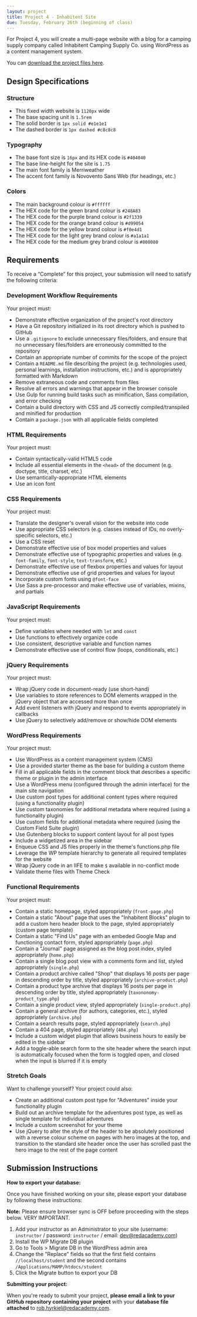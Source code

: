 ```yaml
---
layout: project
title: Project 4 - Inhabitent Site
due: Tuesday, February 26th (beginning of class)
---
```


For Project 4, you will create a multi-page website with a blog for a camping supply company called Inhabitent Camping Supply Co. using WordPress as a content management system.

You can [download the project files here](https://s3-us-west-2.amazonaws.com/red-wdp/project-files/project-04.zip).

## Design Specifications

### Structure

- This fixed width website is `1120px` wide
- The base spacing unit is `1.5rem`
- The solid border is `1px solid #e1e1e1`
- The dashed border is `1px dashed #c8c8c8`

### Typography

- The base font size is `16px` and its HEX code is `#404040`
- The base line-height for the site is `1.75`
- The main font family is Merriweather
- The accent font family is Novovento Sans Web (for headings, etc.)

### Colors

- The main background colour is `#ffffff`
- The HEX code for the green brand colour is `#248A83`
- The HEX code for the purple brand colour is `#2f1339`
- The HEX code for the orange brand colour is `#d99054`
- The HEX code for the yellow brand colour is `#f0e4d1`
- The HEX code for the light grey brand colour is `#a1a1a1`
- The HEX code for the medium grey brand colour is `#808080`

## Requirements

To receive a “Complete” for this project, your submission will need to satisfy the following criteria:

### Development Workflow Requirements

Your project must:

- Demonstrate effective organization of the project's root directory
- Have a Git repository initialized in its root directory which is pushed to GitHub
- Use a `.gitignore` to exclude unnecessary files/folders, and ensure that no unnecessary files/folders are erroneously committed to the repository
- Contain an appropriate number of commits for the scope of the project
- Contain a `README.md` file describing the project (e.g. technologies used, personal learnings, installation instructions, etc.) and is appropriately formatted with Markdown
- Remove extraneous code and comments from files
- Resolve all errors and warnings that appear in the browser console
- Use Gulp for running build tasks such as minification, Sass compilation, and error checking
- Contain a build directory with CSS and JS correctly compiled/transpiled and minified for production
- Contain a `package.json` with all applicable fields completed

### HTML Requirements

Your project must:

- Contain syntactically-valid HTML5 code
- Include all essential elements in the `<head>` of the document (e.g. doctype, title, charset, etc.)
- Use semantically-appropriate HTML elements
- Use an icon font

### CSS Requirements

Your project must:

- Translate the designer's overall vision for the website into code
- Use appropriate CSS selectors (e.g. classes instead of IDs, no overly-specific selectors, etc.)
- Use a CSS reset
- Demonstrate effective use of box model properties and values
- Demonstrate effective use of typographic properties and values (e.g. `font-family`, `font-style`, `text-transform`, etc.)
- Demonstrate effective use of flexbox properties and values for layout
- Demonstrate effective use of grid properties and values for layout
- Incorporate custom fonts using `@font-face`
- Use Sass a pre-processor and make effective use of variables, mixins, and partials

### JavaScript Requirements

Your project must:

- Define variables where needed with `let` and `const`
- Use functions to effectively organize code
- Use consistent, descriptive variable and function names
- Demonstrate effective use of control flow (loops, conditionals, etc.)

### jQuery Requirements

Your project must:

- Wrap jQuery code in document-ready (use short-hand)
- Use variables to store references to DOM elements wrapped in the jQuery object that are accessed more than once
- Add event listeners with jQuery and respond to events appropriately in callbacks
- Use jQuery to selectively add/remove or show/hide DOM elements

### WordPress Requirements

Your project must:

- Use WordPress as a content management system (CMS)
- Use a provided starter theme as the base for building a custom theme
- Fill in all applicable fields in the comment block that describes a specific theme or plugin in the admin interface
- Use a WordPress menu (configured through the admin interface) for the main site navigation
- Use custom post types for additional content types where required (using a functionality plugin)
- Use custom taxonomies for additional metadata where required (using a functionality plugin)
- Use custom fields for additional metadata where required (using the Custom Field Suite plugin)
- Use Gutenberg blocks to support content layout for all post types
- Include a widgetized area in the sidebar
- Enqueue CSS and JS files properly in the theme's functions.php file
- Leverage the WP template hierarchy to generate all required templates for the website
- Wrap jQuery code in an IIFE to make `$` available in no-conflict mode
- Validate theme files with Theme Check

### Functional Requirements

Your project must:

- Contain a static homepage, styled appropriately (`front-page.php`)
- Contain a static "About" page that uses the "Inhabitent Blocks" plugin to add a custom hero header block to the page, styled appropriately (custom page template)
- Contain a static "Find Us" page with an embeded Google Map and functioning contact form, styled appropriately (`page.php`)
- Contain a "Journal" page assigned as the blog post index, styled appropriately (`home.php`)
- Contain a single blog post view with a comments form and list, styled appropriately (`single.php`)
- Contain a product archive called "Shop" that displays 16 posts per page in descending order by title, styled appropriately (`archive-product.php`)
- Contain a product type archive that displays 16 posts per page in descending order by title, styled appropriately (`taxononomy-product_type.php`)
- Contain a single product view, styled appropriately (`single-product.php`)
- Contain a general archive (for authors, categories, etc.), styled appropriately (`archive.php`)
- Contain a search results page, styled appropriately (`search.php`)
- Contain a 404 page, styled appropriately (`404.php`)
- Include a custom widget plugin that allows business hours to easily be edited in the sidebar
- Add a toggle-able search form to the site header where the search input is automatically focused when the form is toggled open, and closed when the input is blurred if it is empty

### Stretch Goals

Want to challenge yourself? Your project could also:

- Create an additional custom post type for "Adventures" inside your functionality plugin
- Build out an archive template for the adventures post type, as well as single template for individual adventures
- Include a custom screenshot for your theme
- Use jQuery to alter the style of the header to be absolutely positioned with a reverse colour scheme on pages with hero images at the top, and transition to the standard site header once the user has scrolled past the hero image to the rest of the page content

## Submission Instructions

**How to export your database:**

Once you have finished working on your site, please export your database by following these instructions:

**Note:** Please ensure browser sync is OFF before proceeding with the steps below. VERY IMPORTANT.

1.  Add your instructor as an Administrator to your site (username: `instructor` / password: `instructor` / email: dev@redacademy.com)
2.  Install the WP Migrate DB plugin
3.  Go to Tools > Migrate DB in the WordPress admin area
4.  Change the "Replace" fields so that the first field contains `//localhost/student` and the second contains `/Applications/MAMP/htdocs/student`
5.  Click the Migrate button to export your DB

**Submitting your project:**

When you're ready to submit your project, **please email a link to your GitHub repository containing your project** with your **database file attached** to rob.hyrkiel@redacademy.com.
